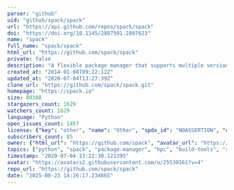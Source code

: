 ```yaml
---
parser: "github"
uid: "github/spack/spack"
url: "https://api.github.com/repos/spack/spack"
doi: "https://doi.org/10.1145/2807591.2807623"
name: "spack"
full_name: "spack/spack"
html_url: "https://github.com/spack/spack"
private: false
description: "A flexible package manager that supports multiple versions, configurations, platforms, and compilers."
created_at: "2014-01-08T09:22:12Z"
updated_at: "2020-07-04T13:27:39Z"
clone_url: "https://github.com/spack/spack.git"
homepage: "https://spack.io"
size: 88308
stargazers_count: 1629
watchers_count: 1629
language: "Python"
open_issues_count: 1457
license: {"key": "other", "name": "Other", "spdx_id": "NOASSERTION", "url": null, "node_id": "MDc6TGljZW5zZTA="}
subscribers_count: 85
owner: {"html_url": "https://github.com/spack", "avatar_url": "https://avatars2.githubusercontent.com/u/25539161?v=4", "login": "spack", "type": "Organization"}
topics: ["python", "spack", "package-manager", "hpc", "build-tools", "radiuss", "macos", "scientific-computing", "linux"]
timestamp: "2020-07-04 13:22:30.121395"
avatar: "https://avatars2.githubusercontent.com/u/25539161?v=4"
repo_url: "https://github.com/spack/spack"
date: "2025-08-23 14:26:17.234665"
---
```

